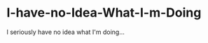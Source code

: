I-have-no-Idea-What-I-m-Doing
=============================

I seriously have no idea what I'm doing...
